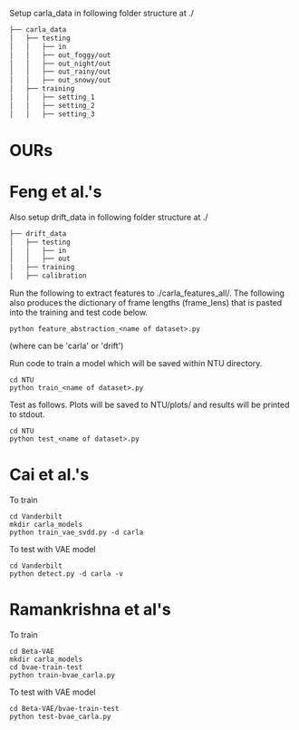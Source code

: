 Setup carla_data in following folder structure at ./
```bash
├── carla_data
│   ├── testing
│   │   ├── in
│   │   ├── out_foggy/out
│   │   ├── out_night/out
│   │   ├── out_rainy/out
│   │   ├── out_snowy/out
│   ├── training
│   │   ├── setting_1
│   │   ├── setting_2
│   │   ├── setting_3
```

# OURs



# Feng et al.'s 

Also setup drift_data in following folder structure at ./
```bash
├── drift_data
│   ├── testing
│   │   ├── in
│   │   ├── out
│   ├── training
│   ├── calibration
```

Run the following to extract features to ./carla_features_all/. The following also produces the dictionary of frame lengths (frame_lens) that is pasted into the training and test code below.
```
python feature_abstraction_<name of dataset>.py
```
(where <name of dataset> can be 'carla' or 'drift')

Run code to train a model which will be saved within NTU directory.
```
cd NTU
python train_<name of dataset>.py
```

Test as follows. Plots will be saved to NTU/plots/ and results will be printed to stdout.
```
cd NTU
python test_<name of dataset>.py
```

# Cai et al.'s

To train 
```
cd Vanderbilt
mkdir carla_models
python train_vae_svdd.py -d carla
```

To test with VAE model
```
cd Vanderbilt
python detect.py -d carla -v
```

# Ramankrishna et al's

To train 
```
cd Beta-VAE
mkdir carla_models
cd bvae-train-test
python train-bvae_carla.py
```

To test with VAE model
```
cd Beta-VAE/bvae-train-test
python test-bvae_carla.py
```
